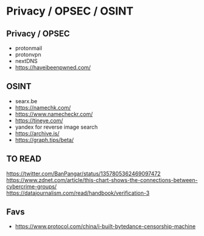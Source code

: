 # Privacy / OPSEC / OSINT

## Privacy / OPSEC

- protonmail
- protonvpn
- nextDNS
- https://haveibeenpwned.com/

## OSINT

- searx.be
- https://namechk.com/
- https://www.namecheckr.com/
- https://tineye.com/
- yandex for reverse image search
- https://archive.is/
- https://graph.tips/beta/

## TO READ

https://twitter.com/BanPangar/status/1357805362469097472
https://www.zdnet.com/article/this-chart-shows-the-connections-between-cybercrime-groups/
https://datajournalism.com/read/handbook/verification-3

## Favs

- https://www.protocol.com/china/i-built-bytedance-censorship-machine